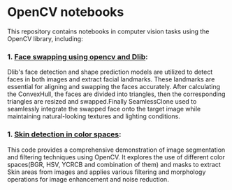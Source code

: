 # OpenCV notebooks
This repository contains notebooks in computer vision tasks using the OpenCV library,
including:
### 1. [Face swapping using opencv and Dlib](https://github.com/rasoulasadiyan/OpenCV/blob/master/01_Face_Swapping.ipynb):
Dlib's face detection and shape prediction models are utilized to detect faces in both images and extract facial landmarks. These landmarks are essential for aligning and swapping the faces accurately.
After calculating the ConvexHull, the faces are divided into triangles, then the corresponding triangles are resized and swapped.Finally SeamlessClone used to seamlessly integrate the swapped face onto the target image while maintaining natural-looking textures and lighting conditions.
   
### 1. [Skin detection in color spaces](https://github.com/rasoulasadiyan/OpenCV/blob/master/02_Skin-detection-using-color-space-masks.ipynb):
This code provides a comprehensive demonstration of image segmentation and filtering techniques using OpenCV. It explores the use of different color spaces(BGR, HSV, YCRCB and combination of them) and masks to extract Skin areas from images and applies various filtering and morphology operations for image enhancement and noise reduction.



